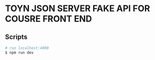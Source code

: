 # TOYN JSON SERVER FAKE API FOR COUSRE FRONT END

## Scripts

```bash
# run localhost:4000
$ npm run dev
```

